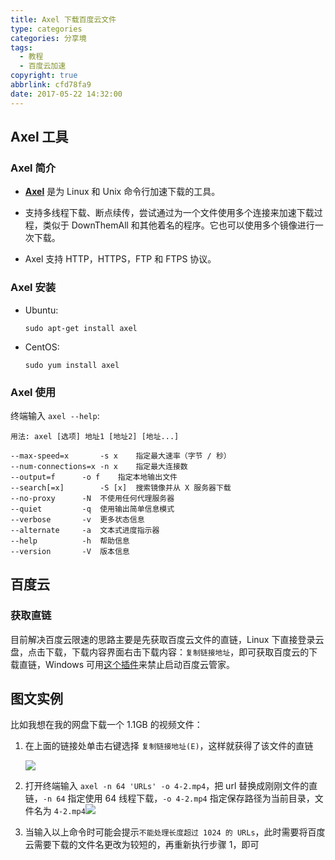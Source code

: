 ```yaml
---
title: Axel 下载百度云文件
type: categories
categories: 分享境
tags:
  - 教程
  - 百度云加速
copyright: true
abbrlink: cfd78fa9
date: 2017-05-22 14:32:00
---
```


## Axel 工具
### Axel 简介

- [**Axel**](https://github.com/eribertomota/axel) 是为 Linux 和 Unix 命令行加速下载的工具。

- 支持多线程下载、断点续传，尝试通过为一个文件使用多个连接来加速下载过程，类似于 DownThemAll 和其他着名的程序。它也可以使用多个镜像进行一次下载。

- Axel 支持 HTTP，HTTPS，FTP 和 FTPS 协议。

<!-- more -->
### Axel 安装

- Ubuntu:

  ```
  sudo apt-get install axel
  ```
- CentOS:

  ```
  sudo yum install axel
  ```

### Axel 使用

终端输入 `axel --help`:

```
用法: axel [选项] 地址1 [地址2] [地址...]

--max-speed=x		-s x	指定最大速率（字节 / 秒）
--num-connections=x	-n x	指定最大连接数
--output=f		-o f	指定本地输出文件
--search[=x]		-S [x]	搜索镜像并从 X 服务器下载
--no-proxy		-N	不使用任何代理服务器
--quiet			-q	使用输出简单信息模式
--verbose		-v	更多状态信息
--alternate		-a	文本式进度指示器
--help			-h	帮助信息
--version		-V	版本信息

```



## 百度云

### 获取直链

目前解决百度云限速的思路主要是先获取百度云文件的直链，Linux 下直接登录云盘，点击下载，下载内容界面右击下载内容：`复制链接地址`，即可获取百度云的下载直链，Windows 可用[这个插件](https://github.com/cloudroc/baidu-nolimit)来禁止启动百度云管家。

## 图文实例

比如我想在我的网盘下载一个 1.1GB 的视频文件：

1. 在上面的链接处单击右键选择 `复制链接地址(E)`，这样就获得了该文件的直链

   ![](https://ws1.sinaimg.cn/large/ba22af52gy1ffu4ikixrqj20ht04omx9.jpg)

2. 打开终端输入 `axel -n 64 'URLs' -o 4-2.mp4`，把 url 替换成刚刚文件的直链，`-n 64` 指定使用 64 线程下载，`-o 4-2.mp4` 指定保存路径为当前目录，文件名为 `4-2.mp4`![](https://ws1.sinaimg.cn/large/ba22af52gy1ffu4jbf6dbj20mq0dlq6i.jpg)

3. 当输入以上命令时可能会提示`不能处理长度超过 1024 的 URLs`，此时需要将百度云需要下载的文件名更改为较短的，再重新执行步骤 1，即可

